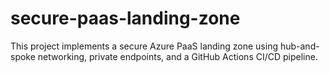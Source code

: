 # secure-paas-landing-zone
This project implements a secure Azure PaaS landing zone using hub-and-spoke networking, private endpoints, and a GitHub Actions CI/CD pipeline.
